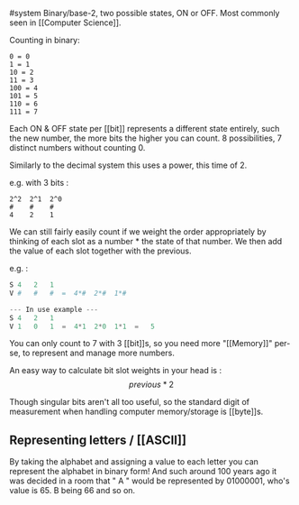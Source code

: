 #system 
Binary/base-2, two possible states, ON or OFF. Most commonly seen in [[Computer Science]].

Counting in binary:

```
0 = 0
1 = 1
10 = 2
11 = 3
100 = 4
101 = 5
110 = 6
111 = 7
```
Each ON & OFF state per [[bit]] represents a different state entirely, such the new number, the more bits the higher you can count. 8 possibilities, 7 distinct numbers without counting 0.

Similarly to the decimal system this uses a power, this time of 2.

e.g.  with 3 bits :
```
2^2  2^1  2^0
#    #    # 
4    2    1
```

We can still fairly easily count if we weight the order appropriately by thinking of each slot as a number * the state of that number. We then add the value of each slot together with the previous.

e.g. :
``` S = slot | V = value
S 4   2   1  
V #   #   #  =  4*#  2*#  1*#

--- In use example ---
S 4   2   1
V 1   0   1  =  4*1  2*0  1*1  =   5
```

You can only count to 7 with 3 [[bit]]s, so you need more "[[Memory]]" per-se, to represent and manage more numbers.

An easy way to calculate bit slot weights in your head is :
$$
previous * 2
$$

Though singular bits aren't all too useful, so the standard digit of measurement when handling computer memory/storage is [[byte]]s.



## Representing letters / [[ASCII]]
By taking the alphabet and assigning a value to each letter you can represent the alphabet in binary form! And such around 100 years ago it was decided in a room that  " A " would be represented by 01000001, who's value is 65. B being 66 and so on.